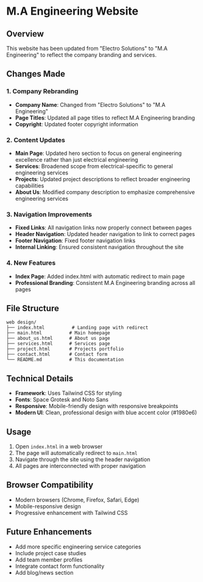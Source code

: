# M.A Engineering Website

## Overview
This website has been updated from "Electro Solutions" to "M.A Engineering" to reflect the company branding and services.

## Changes Made

### 1. Company Rebranding
- **Company Name**: Changed from "Electro Solutions" to "M.A Engineering"
- **Page Titles**: Updated all page titles to reflect M.A Engineering branding
- **Copyright**: Updated footer copyright information

### 2. Content Updates
- **Main Page**: Updated hero section to focus on general engineering excellence rather than just electrical engineering
- **Services**: Broadened scope from electrical-specific to general engineering services
- **Projects**: Updated project descriptions to reflect broader engineering capabilities
- **About Us**: Modified company description to emphasize comprehensive engineering services

### 3. Navigation Improvements
- **Fixed Links**: All navigation links now properly connect between pages
- **Header Navigation**: Updated header navigation to link to correct pages
- **Footer Navigation**: Fixed footer navigation links
- **Internal Linking**: Ensured consistent navigation throughout the site

### 4. New Features
- **Index Page**: Added index.html with automatic redirect to main page
- **Professional Branding**: Consistent M.A Engineering branding across all pages

## File Structure
```
web design/
├── index.html          # Landing page with redirect
├── main.html          # Main homepage
├── about_us.html      # About us page
├── services.html      # Services page
├── project.html       # Projects portfolio
├── contact.html       # Contact form
└── README.md          # This documentation
```

## Technical Details
- **Framework**: Uses Tailwind CSS for styling
- **Fonts**: Space Grotesk and Noto Sans
- **Responsive**: Mobile-friendly design with responsive breakpoints
- **Modern UI**: Clean, professional design with blue accent color (#1980e6)

## Usage
1. Open `index.html` in a web browser
2. The page will automatically redirect to `main.html`
3. Navigate through the site using the header navigation
4. All pages are interconnected with proper navigation

## Browser Compatibility
- Modern browsers (Chrome, Firefox, Safari, Edge)
- Mobile-responsive design
- Progressive enhancement with Tailwind CSS

## Future Enhancements
- Add more specific engineering service categories
- Include project case studies
- Add team member profiles
- Integrate contact form functionality
- Add blog/news section
